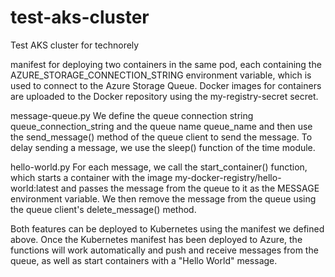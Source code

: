 # test-aks-cluster
Test AKS cluster for technorely



manifest for deploying two containers in the same pod, each containing the AZURE_STORAGE_CONNECTION_STRING environment variable, which is used to connect to the Azure Storage Queue.
Docker images for containers are uploaded to the Docker repository using the my-registry-secret secret.



message-queue.py
We define the queue connection string queue_connection_string and the queue name queue_name and then use the send_message() method of the queue client to send the message. To delay sending a message, we use the sleep() function of the time module.



hello-world.py 
For each message, we call the start_container() function, which starts a container with the image my-docker-registry/hello-world:latest and passes the message from the queue to it as the MESSAGE environment variable. We then remove the message from the queue using the queue client's delete_message() method.


Both features can be deployed to Kubernetes using the manifest we defined above. Once the Kubernetes manifest has been deployed to Azure, the functions will work automatically and push and receive messages from the queue, as well as start containers with a "Hello World" message.


